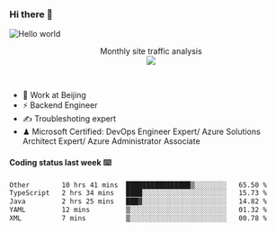 ### Hi there 👋

<img src="https://raw.githubusercontent.com/sagar-viradiya/sagar-viradiya/master/resources/banner.png" alt="Hello world">
<p align="center"> 
 Monthly site traffic analysis <br/>
  <img src="https://profile-counter.glitch.me/youszoe/count.svg" />
</p>
<br/>

- 🍻 Work at Beijing 
- ⚡ Backend Engineer
- ✍️ Troubleshoting expert
- ♟  Microsoft Certified: DevOps Engineer Expert/ Azure Solutions Architect Expert/ Azure Administrator Associate

#### Coding status last week ⌨️

<!--START_SECTION:waka-->

```txt
Other        10 hrs 41 mins  ████████████████▒░░░░░░░░   65.50 %
TypeScript   2 hrs 34 mins   ████░░░░░░░░░░░░░░░░░░░░░   15.73 %
Java         2 hrs 25 mins   ███▓░░░░░░░░░░░░░░░░░░░░░   14.82 %
YAML         12 mins         ▒░░░░░░░░░░░░░░░░░░░░░░░░   01.32 %
XML          7 mins          ▒░░░░░░░░░░░░░░░░░░░░░░░░   00.78 %
```

<!--END_SECTION:waka-->

<br/>
<center><img src="http://ghchart.rshah.org/409ba5/yousazoe" alt="" /></center>


